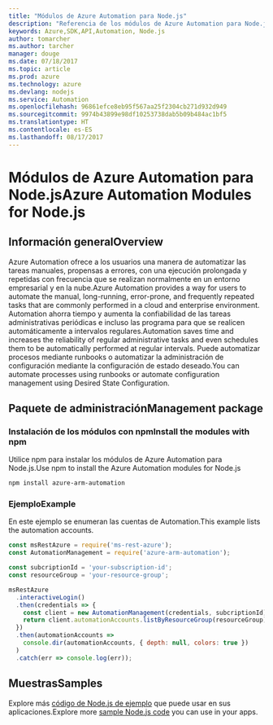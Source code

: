 ```yaml
---
title: "Módulos de Azure Automation para Node.js"
description: "Referencia de los módulos de Azure Automation para Node.js"
keywords: Azure,SDK,API,Automation, Node.js
author: tomarcher
ms.author: tarcher
manager: douge
ms.date: 07/18/2017
ms.topic: article
ms.prod: azure
ms.technology: azure
ms.devlang: nodejs
ms.service: Automation
ms.openlocfilehash: 96861efce8eb95f567aa25f2304cb271d932d949
ms.sourcegitcommit: 9974b43899e98df10253738dab5b09b484ac1bf5
ms.translationtype: HT
ms.contentlocale: es-ES
ms.lasthandoff: 08/17/2017
---
```

# <a name="azure-automation-modules-for-nodejs"></a><span data-ttu-id="dff9b-104">Módulos de Azure Automation para Node.js</span><span class="sxs-lookup"><span data-stu-id="dff9b-104">Azure Automation Modules for Node.js</span></span>

## <a name="overview"></a><span data-ttu-id="dff9b-105">Información general</span><span class="sxs-lookup"><span data-stu-id="dff9b-105">Overview</span></span>

<span data-ttu-id="dff9b-106">Azure Automation ofrece a los usuarios una manera de automatizar las tareas manuales, propensas a errores, con una ejecución prolongada y repetidas con frecuencia que se realizan normalmente en un entorno empresarial y en la nube.</span><span class="sxs-lookup"><span data-stu-id="dff9b-106">Azure Automation provides a way for users to automate the manual, long-running, error-prone, and frequently repeated tasks that are commonly performed in a cloud and enterprise environment.</span></span> <span data-ttu-id="dff9b-107">Automation ahorra tiempo y aumenta la confiabilidad de las tareas administrativas periódicas e incluso las programa para que se realicen automáticamente a intervalos regulares.</span><span class="sxs-lookup"><span data-stu-id="dff9b-107">Automation saves time and increases the reliability of regular administrative tasks and even schedules them to be automatically performed at regular intervals.</span></span> <span data-ttu-id="dff9b-108">Puede automatizar procesos mediante runbooks o automatizar la administración de configuración mediante la configuración de estado deseado.</span><span class="sxs-lookup"><span data-stu-id="dff9b-108">You can automate processes using runbooks or automate configuration management using Desired State Configuration.</span></span>

## <a name="management-package"></a><span data-ttu-id="dff9b-109">Paquete de administración</span><span class="sxs-lookup"><span data-stu-id="dff9b-109">Management package</span></span>

### <a name="install-the-modules-with-npm"></a><span data-ttu-id="dff9b-110">Instalación de los módulos con npm</span><span class="sxs-lookup"><span data-stu-id="dff9b-110">Install the modules with npm</span></span>

<span data-ttu-id="dff9b-111">Utilice npm para instalar los módulos de Azure Automation para Node.js.</span><span class="sxs-lookup"><span data-stu-id="dff9b-111">Use npm to install the Azure Automation modules for Node.js</span></span>

```bash
npm install azure-arm-automation
```

### <a name="example"></a><span data-ttu-id="dff9b-112">Ejemplo</span><span class="sxs-lookup"><span data-stu-id="dff9b-112">Example</span></span>

<span data-ttu-id="dff9b-113">En este ejemplo se enumeran las cuentas de Automation.</span><span class="sxs-lookup"><span data-stu-id="dff9b-113">This example lists the automation accounts.</span></span>

```javascript
const msRestAzure = require('ms-rest-azure');
const AutomationManagement = require('azure-arm-automation');

const subcriptionId = 'your-subscription-id';
const resourceGroup = 'your-resource-group';

msRestAzure
  .interactiveLogin()
  .then(credentials => {
    const client = new AutomationManagement(credentials, subcriptionId);
    return client.automationAccounts.listByResourceGroup(resourceGroup);
  })
  .then(automationAccounts =>
    console.dir(automationAccounts, { depth: null, colors: true })
  )
  .catch(err => console.log(err));

```

## <a name="samples"></a><span data-ttu-id="dff9b-114">Muestras</span><span class="sxs-lookup"><span data-stu-id="dff9b-114">Samples</span></span>

<span data-ttu-id="dff9b-115">Explore más [código de Node.js de ejemplo](https://azure.microsoft.com/resources/samples/?platform=nodejs) que puede usar en sus aplicaciones.</span><span class="sxs-lookup"><span data-stu-id="dff9b-115">Explore more [sample Node.js code](https://azure.microsoft.com/resources/samples/?platform=nodejs) you can use in your apps.</span></span>
